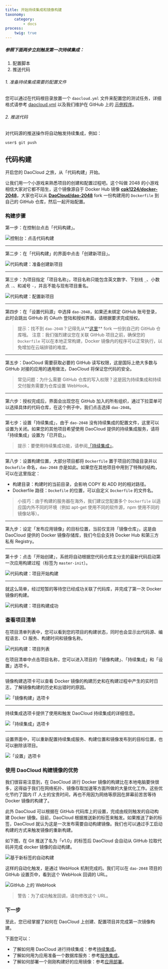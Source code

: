 ```yaml
---
title: 开始持续集成和镜像构建
taxonomy:
    category:
        - docs
process:
    twig: true
---
```


<!--

完整的 CI 流程
daocloud.yml（细节在后面的daocloud.yml单独讲）
触发的方式 
	git commit
    手工重新执行
    触发配置界面
ci 的 log 窗口
邮件提醒

CI的作用：
1.提供自动化测试的基础设施
2.提供代码进行自动化测试所需要的运行时环境和各类数据服务能力
3.执行指定的自动化测试脚本，并反馈测试结果

-->

<!--

完整的 build 流程
dockerfile
触发的方式：

	添加新项目时的首次init build（默认是 master 分支）
	git tag commit（所有分支都会触发）
    手动构建（可以选择代码分支，但是code是基于上次自动构建的 commit 版本）
    触发配置界面
build 的 log 窗口
邮件提醒

-->

<!--

ci 和 build 的配置

-->

##### 参照下面两步立刻触发第一次持续集成：

1. 配置脚本
2. 推送代码

###### 1. 准备持续集成需要的配置文件

您可以通过在代码根目录放置一个 `daocloud.yml` 文件来配置您的测试任务，详细格式请参考 [daocloud.yml](daocloud-yml.md) 以及我们维护在 GitHub 上的 [示例程序](https://github.com/DaoCloud?utf8=%E2%9C%93&query=sample)。

###### 2. 推送代码

对代码源的推送操作将自动触发持续集成，例如：

```shell
user$ git push
```

<!-- 

这是之前的例子，应该不需要修改，直接可以用，文字重新修饰排版一下即可，图可能要 load 进入 grav 中。

创建项目后的触发设置

自动构建关闭，持续集成成功后自动开始构建－－> CI 之后自动build，11月底可能会改

持续集成触发器
当代码仓库发生下面的操作时会触发持续集成
镜像构建触发器
当代码仓库发生下面的操作时会触发镜像构建

＊＊＊ 对不同的分支，创建不同的项目，然后更新到不同的环境，分支名称，采用正则表达式＊＊＊

CI log，可以展示CI的成功和失败次数,需要特定的设置在unit test中，ask golfen for sample


-->

## 代码构建

开启您的 DaoCloud 之旅，从「代码构建」开始。

让我们用一个小游戏来熟悉项目的创建和配置过程吧。这个叫做 2048 的小游戏相信大家对它都不陌生，这个镜像源自于 Docker Hub 镜像 **[cpk1224/docker-2048](https://registry.hub.docker.com/u/cpk1224/docker-2048/)**，大家也可以从 **[DaoCloud/dao-2048](https://github.com/DaoCloud/dao-2048/)** fork 一份构建用的 `Dockerfile` 到自己的 GitHub 仓库，然后一起开始配置。

<!-- TODO: 添加至术语表：代码仓库、GitHub -->

### 构建步骤

第一步：在控制台点击「代码构建」。

![控制台：点击代码构建](/img/screenshots/features/build-flows/dashboard.png)

---

第二步：在「代码构建」的界面中点击「创建新项目」。

![代码构建：准备创建新项目](/img/screenshots/features/build-flows/build-flows-index.png)

---

第三步：为项目指定「项目名称」，项目名称只能包含英文数字、下划线 `_`、小数点 `.`、和减号 `-`，并且不能与现有项目重名。

![代码构建：配置新项目](/img/screenshots/features/build-flows/new.png)

---

第四步：在「设置代码源」中选择 `dao-2048`，如果还未绑定 GitHub 账号登录，此时会跳出 GitHub 的 OAuth 登陆和授权界面，请根据要求完成授权。

> 提示：找不到 `dao-2048`？记得先从**[这里](https://github.com/DaoCloud/dao-2048/)** fork 一份到自己的 GitHub 仓库哦。
> 注意：我们强烈建议您在关联 GitHub 项目之前，确保您的 `Dockerfile` 可以在本地正常构建，Docker 镜像内的程序可以正常执行，以免增加在云端排错的难度。

---

第五步：DaoCloud 需要获取必要的 GitHub 读写权限，这是国际上绝大多数与 GitHub 对接的应用的通用做法，DaoCloud 将保证您代码的安全。

> 常见问题：为什么需要 GitHub 仓库的写入权限？这是因为持续集成和持续交付服务需要为仓库设置 WebHook。

---

<!-- TODO: 添加至术语表：持续集成、持续交付 -->

第六步：授权完成后，界面会出现您在 GitHub 加入的所有组织，通过下拉菜单可以选择具体的代码仓库，在这个例子中，我们点击选择 `dao-2048`。

---

第七步：设置「持续集成」，由于 `dao-2048` 没有持续集成的配置文件，这里可以设置为关闭。如果您的其他项目希望使用 DaoCloud 提供的持续集成服务，请将「持续集成」设置为「已开启」。

> 提示：要使用持续集成功能，请参阅[「持续集成」](../continuous-integration/README.md)。

---

第八步：设置构建位置，大部分项目都将 `Dockerfile` 置于项目的顶级目录并以 `Dockefile` 命名，`dao-2048` 亦是如此。如果您在其他项目中用到了特殊的结构，可以在这里指定：

* 构建目录：构建时的当前目录，会影响 COPY 和 ADD 时的相对路径。
* Dockerfile 路径：`Dockefile` 的位置，可以自定义 `Dockerfile` 的文件名。

> 小技巧：由于构建的服务器在海外，我们建议您配置多个 `Dockerfile` 以适应国内外不同的环境（例如 apt-get 使用不同的软件源，npm 使用不同的镜像站等）。

---

第九步：设定「发布应用镜像」的目标位置，当前仅支持「镜像仓库」，这是由 DaoCloud 提供的 Docker 镜像存储库，我们今后会支持 Docker Hub 和第三方私有 Registry。

---

第十步：点击「开始创建」，系统将自动根据您代码仓库主分支的最新代码启动第一次应用构建过程（标签为 `master-init`）。

![代码构建：项目开始构建](/img/screenshots/features/build-flows/build-start.png)

---

就这么简单，经过短暂的等待您已经成功关联了代码库，并完成了第一次 Docker 镜像的构建。

![代码构建：项目构建成功](/img/screenshots/features/build-flows/build-success.png)

### 查看项目清单

在项目清单列表中，您可以看到您的项目的构建状态，同时也会显示出代码源、编程语言、CI 服务、构建时间和镜像名称。

![代码构建：项目列表](/img/screenshots/features/build-flows/build-flows-index-with-project.png)

在项目清单中点击项目名称，您可以进入项目的「镜像构建」、「持续集成」和「设置」选项卡。

---

镜像构建选项卡可以查看 Docker 镜像的构建历史和在构建过程中产生的实时日志，了解镜像构建的历史和出错时的原因。

![「镜像构建」选项卡](/img/screenshots/features/build-flows/build-history.png)

---

持续集成选项卡提供了使用和触发 DaoCloud 持续集成的详细信息。

![「持续集成」选项卡](/img/screenshots/features/build-flows/build-ci.png)

---

设置界面中，可以重新配置持续集成服务、构建位置和镜像发布到的目标位置，也可以删除该项目。

![「设置」选项卡](/img/screenshots/features/build-flows/build-settings.png)

### 使用 DaoCloud 构建镜像的优势

我们很容易注意到，在 DaoCloud 进行 Docker 镜像的构建比在本地电脑要快很多，这得益于我们在网络拓扑、镜像存取加速等方面所做的大量优化工作。这些优化节约了国内 IT 人士的宝贵时间，再也不用因为网络等原因在屏幕前苦苦等待 Docker 镜像的构建了。

<!-- TODO: 添加至术语表：标签 -->

此外 DaoCloud 可以根据在 GitHub 代码库上的设置，完成由规则触发的自动构建 Docker 镜像。目前，DaoCloud 根据推送新的标签来触发。如果推送了新的标签，DaoCloud 就认为这是一次发布需要自动构建镜像。我们也可以通过手工启动构建的方式来触发镜像的重新构建。

如下图，在 Git 推送了名为「v1.0」的标签后 DaoCloud 会自动从 GitHub 拉取代码并完成 docker 镜像的自动构建。

![基于新标签的自动构建](/img/screenshots/features/build-flows/tagging.png)

这样的自动化触发，是通过 WebHook 机制完成的。我们可以在 `dao-2048` 项目的 GitHub 设置页中，看到这个 WebHook 回调的 URL。

![GitHub 上的 WebHook](/img/screenshots/features/build-flows/webhook.png)

> 警告：为了成功触发回调，请勿修改这个 URL。

### 下一步

至此，您已经掌握了如何在 DaoCloud 上创建、配置项目并完成第一次镜像构建。

下面您可以：

* 了解如何用 DaoCloud 进行持续集成：参考[持续集成](../continuous-integration/README.md)。
* 了解如何用为应用准备一个数据库服务：参考[服务集成](../services.md)。
* 了解如何部署一个刚刚构建好的应用镜像：参考[应用部署](../deployment.md)。

